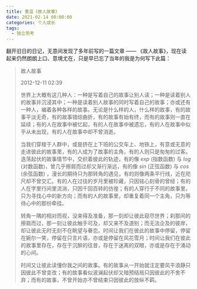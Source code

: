 ```yaml
---
title: 重温《故人故事》
date: 2021-02-14 00:00:00
categories: 个人成长
tags:
  - 独立思考
---
```


翻开旧日的日记，无意间发现了多年前写的一篇文章 —— 《故人故事》，现在读起来仍然朗朗上口、意境尤在，只是早已忘了当年的我是为何写下此篇：

> 故人故事
> 
> 2012-12-11 02:39
> 
> 世界上大概有这几种人：一种是写着自己的故事让别人读；一种是读着别人的故事并沉浸其中；一种是读着别人故事的同时写着自己的故事；亦或还有一种人，编着各种各样的故事。无论是什么样的人，什么样的故事，有的故事平淡无奇，有的故事错综曲折，有的故事有始有终，而有的故事则一直在延续；有的人在故事中被忆起，有的人在故事中被遗忘，有的人在故事中似乎从未出现，有的人在故事中却不曾消逝。
> 
> 当我们穿梭于人群中，或是挤在上下班的公交车上、地铁上，有意或无意的走进彼此的故事里，有的人成为了故事的主角，有的人则只是匆匆的过客。迭荡起伏的故事情节中，交织着彼此的轨迹，有的像 *exp* (指数函数) 与 *log* (对数函数)，曾几乎擦肩而过却又渐行渐远，有的像 *sin* (正弦函数) 与 *cos* (余弦函数) ，漫长的期待只为那转角的遇见，有的则像两条平行线，近在咫尺却不曾交汇。有的人在过往的岁月里被珍藏，只因铭心刻骨的曾经；有的人在字里行间里流淌，只因千回百转的彷徨；有的人穿行于不同的故事里，只为寻找心中的新方向；而有的人的故事里，却重复着同一个主角，只为等待心中的那份牵挂。
> 
> 转角一隅的相对而视，没来得及准备，那一刻却让彼此窥尽世界；刹那间的擦肩而过，那一刻让彼此触手可及，却又来不及道别；而无法企及的彼岸，却让彼此无时无刻不在眺望与眷恋。时间让我们在彼此的故事中停留，停留在婉尔一笑，停留在只言片语，亦或是停留在风花雪月；时间让我们在彼此的故事里存在，存在于沉醉的往昔，存在于迷离的双眼，亦或是存在于涌动的心间。
> 
> 时间又让彼此读懂你我之间的故事。有的故事从一开始就注定要风平浪静只因彼此不曾变改；有的故事看似波澜起伏却又暗预结局只因彼此的不舍不弃；而有的故事，不曾开始亦不曾结束只因彼此的放纵不羁。
